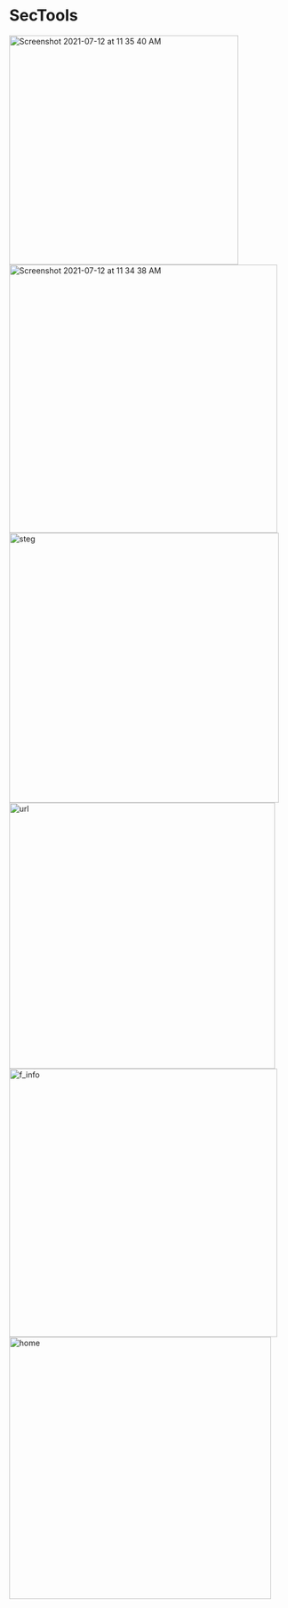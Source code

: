 # SecTools
<img width="412" alt="Screenshot 2021-07-12 at 11 35 40 AM" src="https://user-images.githubusercontent.com/61555936/125238861-7f004d80-e305-11eb-92e2-cffe6a8cfb09.png">
<img width="482" alt="Screenshot 2021-07-12 at 11 34 38 AM" src="https://user-images.githubusercontent.com/61555936/125238878-8293d480-e305-11eb-830b-2865b7eafec5.png">
<img width="485" alt="steg" src="https://user-images.githubusercontent.com/61555936/125238882-83c50180-e305-11eb-8ebc-db49dd84b601.png">
<img width="478" alt="url" src="https://user-images.githubusercontent.com/61555936/125238886-84f62e80-e305-11eb-8fc7-f703c4b6793e.png">
<img width="482" alt="f_info" src="https://user-images.githubusercontent.com/61555936/125238888-858ec500-e305-11eb-8280-1b32054d1a62.png">
<img width="471" alt="home" src="https://user-images.githubusercontent.com/61555936/125238889-86275b80-e305-11eb-8d2f-1e71b1836e8f.png">

